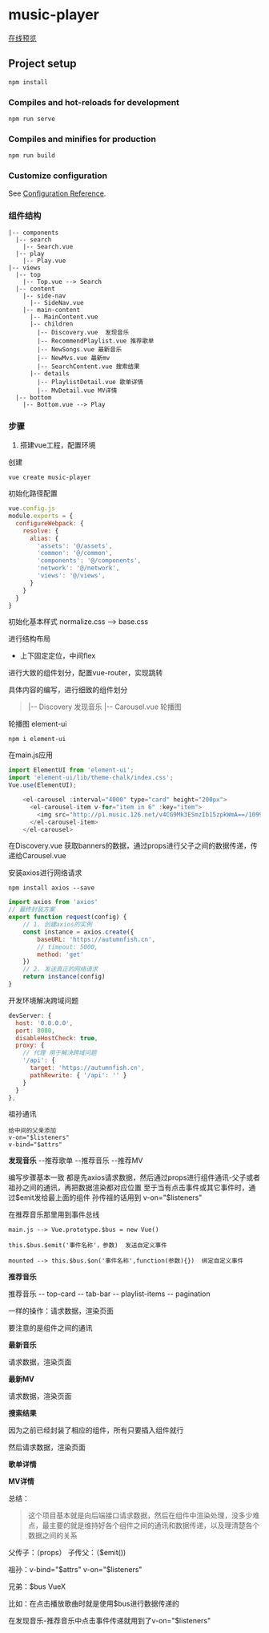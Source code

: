 # music-player

[在线预览](http://119.23.50.91)

## Project setup

```
npm install
```

### Compiles and hot-reloads for development

```
npm run serve
```

### Compiles and minifies for production
```
npm run build
```

### Customize configuration
See [Configuration Reference](https://cli.vuejs.org/config/).

### 组件结构

```
|-- components
  |-- search
    |-- Search.vue
  |-- play
    |-- Play.vue
|-- views
  |-- top 
    |-- Top.vue --> Search
  |-- content
    |-- side-nav
      |-- SideNav.vue
    |-- main-content
      |-- MainContent.vue
      |-- children
        |-- Discovery.vue  发现音乐
        |-- RecommendPlaylist.vue 推荐歌单
        |-- NewSongs.vue 最新音乐
        |-- NewMvs.vue 最新mv
        |-- SearchContent.vue 搜索结果
      |-- details
        |-- PlaylistDetail.vue 歌单详情
        |-- MvDetail.vue MV详情
  |-- bottom
    |-- Bottom.vue --> Play
```

### 步骤

1. 搭建vue工程，配置环境

创建
```shell
vue create music-player
```

初始化路径配置
```js
vue.config.js
module.exports = {
  configureWebpack: {
    resolve: {
      alias: {
        'assets': '@/assets',
        'common': '@/common',
        'components': '@/components',
        'network': '@/network',
        'views': '@/views',
      }
    }
  }
}
```

初始化基本样式
normalize.css --> base.css

进行结构布局

- 上下固定定位，中间flex

进行大致的组件划分，配置vue-router，实现跳转

具体内容的编写，进行细致的组件划分
> |-- Discovery 发现音乐
    |-- Carousel.vue 轮播图

轮播图 element-ui
```shell
npm i element-ui
```
在main.js应用
```js
import ElementUI from 'element-ui';
import 'element-ui/lib/theme-chalk/index.css';
Vue.use(ElementUI);
```

```js
    <el-carousel :interval="4000" type="card" height="200px">
      <el-carousel-item v-for="item in 6" :key="item">
        <img src="http://p1.music.126.net/v4CG9Mk3ESmzIb15zpkWmA==/109951165986574137.jpg" alt=""/>
      </el-carousel-item>
    </el-carousel>
```

在Discovery.vue 获取banners的数据，通过props进行父子之间的数据传递，传递给Carousel.vue


安装axios进行网络请求

```shell
npm install axios --save
```

```js
import axios from 'axios'
// 最终封装方案
export function request(config) {
    // 1. 创建axios的实例
    const instance = axios.create({
        baseURL: 'https://autumnfish.cn',
        // timeout: 5000,
        method: 'get'
    })
    // 2. 发送真正的网络请求
    return instance(config)
}
```

开发环境解决跨域问题

```js
devServer: {
  host: '0.0.0.0',
  port: 8080,
  disableHostCheck: true,
  proxy: {
    // 代理 用于解决跨域问题
    '/api': {
      target: 'https://autumnfish.cn',
      pathRewrite: { '/api': '' }
    }
  }
},
```

祖孙通讯
```
给中间的父亲添加
v-on="$listeners" 
v-bind="$attrs"
```

**发现音乐**
  --推荐歌单
  --推荐音乐
  --推荐MV

编写步骤基本一致
都是先axios请求数据，然后通过props进行组件通讯-父子或者祖孙之间的通讯，再把数据渲染都对应位置
至于当有点击事件或其它事件时，通过$emit发给最上面的组件
孙传祖的话用到 v-on="$listeners" 

在推荐音乐那里用到事件总线

```
main.js --> Vue.prototype.$bus = new Vue()

this.$bus.$emit('事件名称'，参数)  发送自定义事件

mounted --> this.$bus.$on('事件名称',function(参数){})  绑定自定义事件
```

**推荐音乐**

推荐音乐
  -- top-card
  -- tab-bar
  -- playlist-items
  -- pagination

一样的操作：请求数据，渲染页面

要注意的是组件之间的通讯


**最新音乐**

请求数据，渲染页面

**最新MV**

请求数据，渲染页面

**搜索结果**

因为之前已经封装了相应的组件，所有只要插入组件就行

然后请求数据，渲染页面

**歌单详情**

**MV详情**

总结：

> 这个项目基本就是向后端接口请求数据，然后在组件中渲染处理，没多少难点，最主要的就是维持好各个组件之间的通讯和数据传递，以及理清楚各个数据之间的关系

父传子：（props）
子传父：（$emit())

祖孙：v-bind="$attrs" v-on="$listeners"

兄弟：$bus  VueX

比如：在点击播放歌曲时就是使用$bus进行数据传递的

在发现音乐-推荐音乐中点击事件传递就用到了v-on="$listeners"
